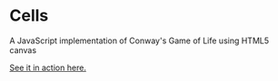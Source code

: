 # Cells

A JavaScript implementation of Conway's Game of Life using HTML5 canvas

[See it in action here.][demo]

[demo]: https://liamnewmarch.github.io/cells/
